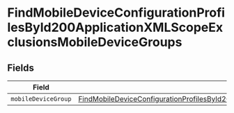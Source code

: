 # FindMobileDeviceConfigurationProfilesById200ApplicationXMLScopeExclusionsMobileDeviceGroups


## Fields

| Field                                                                                                                                                                                                                                                   | Type                                                                                                                                                                                                                                                    | Required                                                                                                                                                                                                                                                | Description                                                                                                                                                                                                                                             |
| ------------------------------------------------------------------------------------------------------------------------------------------------------------------------------------------------------------------------------------------------------- | ------------------------------------------------------------------------------------------------------------------------------------------------------------------------------------------------------------------------------------------------------- | ------------------------------------------------------------------------------------------------------------------------------------------------------------------------------------------------------------------------------------------------------- | ------------------------------------------------------------------------------------------------------------------------------------------------------------------------------------------------------------------------------------------------------- |
| `mobileDeviceGroup`                                                                                                                                                                                                                                     | [FindMobileDeviceConfigurationProfilesById200ApplicationXMLScopeExclusionsMobileDeviceGroupsMobileDeviceGroup](../../models/operations/findmobiledeviceconfigurationprofilesbyid200applicationxmlscopeexclusionsmobiledevicegroupsmobiledevicegroup.md) | :heavy_minus_sign:                                                                                                                                                                                                                                      | N/A                                                                                                                                                                                                                                                     |